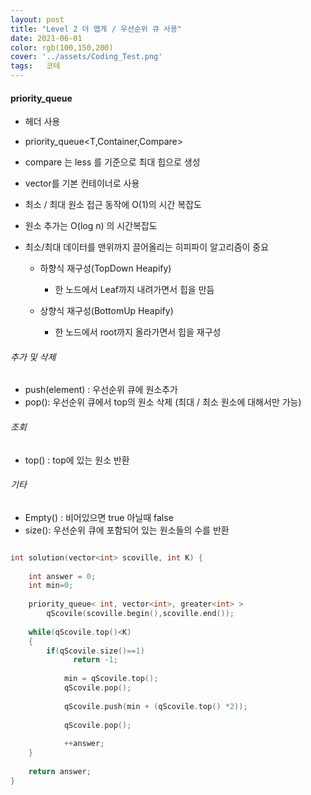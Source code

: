 ```yaml
---
layout: post
title: "Level 2 더 맵게 / 우선순위 큐 사용"
date: 2021-06-01 
color: rgb(100,150,200)
cover: '../assets/Coding_Test.png'
tags:	코테
---
```


#### priority_queue 

- <queue> 헤더 사용

- priority_queue<T,Container,Compare>

- compare 는 less 를 기준으로  최대 힙으로 생성

- vector를 기본 컨테이너로 사용

- 최소 / 최대 원소 접근 동작에 O(1)의 시간 복잡도

- 원소 추가는 O(log n) 의 시간복잡도

- 최소/최대 데이터를 맨위까지 끌어올리는 히피파이 알고리즘이 중요

  - 하향식 재구성(TopDown Heapify)

    - 한 노드에서 Leaf까지 내려가면서 힙을 만듬

  - 상향식 재구성(BottomUp Heapify)

    - 한 노드에서 root까지 올라가면서 힙을 재구성

      

###### 추가 및 삭제

- push(element) : 우선순위 큐에 원소추가
- pop(): 우선순위 큐에서 top의 원소 삭제 (최대 / 최소 원소에 대해서만 가능)

###### 조회

- top() : top에 있는 원소 반환

###### 기타 

- Empty() : 비어있으면 true  아닐때 false
- size(): 우선순위 큐에 포함되어 있는 원소들의 수를 반환





~~~c++

int solution(vector<int> scoville, int K) {
   
    int answer = 0;
    int min=0;
    
    priority_queue< int, vector<int>, greater<int> > 	 
        qScovile(scoville.begin(),scoville.end());
    
    while(qScovile.top()<K)
    {
        if(qScovile.size()==1)
              return -1;
            
            min = qScovile.top();
            qScovile.pop();
        
            qScovile.push(min + (qScovile.top() *2));
            
            qScovile.pop();
          
            ++answer;   
    }
    
    return answer;
}
~~~

